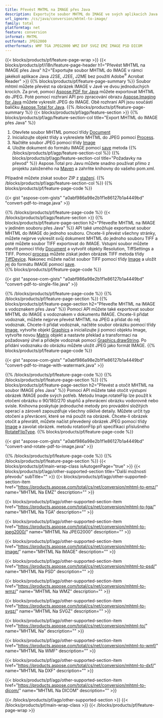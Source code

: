 ```yaml
---
title: Převést MHTML na IMAGE přes Java
description: Exportujte soubor MHTML do IMAGE ve svých aplikacích Java bez použití jakékoli aplikace třetí strany
url_ignore: /cs/java/conversion/mhtml-to-image/
family: total
platformtag: net
feature: conversion
informat: MHTML
outformat: JPEG2000
otherformats: WMF TGA JPEG2000 WMZ DXF SVGZ EMZ IMAGE PSD DICOM
---
```

{{< blocks/products/pf/feature-page-wrap >}}
{{< blocks/products/pf/i18n/feature-page-header h1="Převést MHTML na IMAGE přes Java" h2="Exportujte soubor MHTML do IMAGE v rámci jakékoli aplikace Java J2SE, J2EE, J2ME bez použití Adobe<sup>&reg;</sup> Acrobat Reader" >}}
{{% blocks/products/pf/feature-page-summary %}}
Soubor mhtml můžete převést na obrázek IMAGE v Javě ve dvou jednoduchých krocích. Za prvé, pomocí [Aspose.PDF for Java](https://products.aspose.com/pdf/java/) můžete exportovat MHTML do JPEG. Poté pomocí rozhraní API pro zpracování obrazu [Aspose.Imaging for Java](https://products.aspose.com/imaging/java/) můžete vykreslit JPEG do IMAGE. Obě rozhraní API jsou součástí balíčku [Aspose.Total for Java](https://products.aspose.com/total/java/).
{{% /blocks/products/pf/feature-page-summary  %}}
{{< blocks/products/pf/agp/feature-section >}}
{{% blocks/products/pf/agp/feature-section-col title="Export MHTML do IMAGE přes Java" %}}
1. Otevřete soubor MHTML pomocí třídy [Document](https://apireference.aspose.com/pdf/java/com.aspose.pdf/Document)
2. Inicializujte objekt třídy a vykreslete MHTML do JPEG pomocí [Process](https://apireference.aspose.com/pdf/java/com.aspose.pdf.devices/JpegDevice).
3. Načtěte soubor JPEG pomocí třídy [Image](https://apireference.aspose.com/imaging/java/com.aspose.imaging/Image)
4. Uložte dokument do formátu IMAGE pomocí [save](https://apireference.aspose.com/imaging/java/com.aspose.imaging/Image#save-java.lang.String-com.aspose.imaging.ImageOptionsBase-) metoda
{{% /blocks/products/pf/agp/feature-section-col %}}
{{% blocks/products/pf/agp/feature-section-col title="Požadavky na převod" %}}
Aspose.Total pro Javu můžete snadno používat přímo z projektu založeného na [Maven](https://repository.aspose.com/webapp/#/artifacts/browse/tree/General/repo/com/aspose/aspose-total) a zahrňte knihovny do vašeho pom.xml.

Případně můžete získat soubor ZIP z [stažení](https://downloads.aspose.com/total/java).
{{% /blocks/products/pf/agp/feature-section-col %}}
{{% blocks/products/pf/feature-page-code %}}

{{< gist "aspose-com-gists" "a0abf986a98e2b1f1e86127b1a4449bd" "convert-pdf-to-image.java" >}}


{{% /blocks/products/pf/feature-page-code %}}
{{< /blocks/products/pf/agp/feature-section >}}
{{% blocks/products/pf/feature-page-section  h2="Převeďte MHTML na IMAGE v jediném souboru přes Java" %}}
API také umožňuje exportovat soubor MHTML do IMAGE do jednoho souboru. Chcete-li převést všechny stránky, můžete nejprve vykreslit svůj dokument MHTML do jednoho souboru TIFF a poté můžete soubor TIFF exportovat do IMAGE. Vstupní soubor můžete otevřít pomocí třídy [Document](https://apireference.aspose.com/pdf/java/com.aspose.pdf/Document) a vytvořit objekty Resolution, TiffSettings a TIFF. Pomocí [process](https://apireference.aspose.com/pdf/java/com.aspose.pdf.devices/TiffDevice#process-com.aspose.pdf.IDocument-int-int-java.io.OutputStream-)  můžete získat jeden obrázek TIFF metoda třídy [TiffDevice](https://apireference.aspose.com/pdf/java/com.aspose.pdf.devices/TiffDevice). Nakonec můžete načíst soubor TIFF pomocí třídy [Image](https://apireference.aspose.com/imaging/java/com.aspose.imaging/Image) a uložit jej do formátu IMAGE pomocí [save](https://apireference.aspose.com/imaging/java/com.aspose.imaging/Image#save-java.lang.String-com.aspose.imaging.ImageOptionsBase-).  
{{% blocks/products/pf/feature-page-code %}}

{{< gist "aspose-com-gists" "a0abf986a98e2b1f1e86127b1a4449bd" "convert-pdf-to-single-file.java" >}}

{{% /blocks/products/pf/feature-page-code  %}}
{{% /blocks/products/pf/feature-page-section %}}
{{% blocks/products/pf/feature-page-section  h2="Převeďte MHTML na IMAGE s vodoznakem přes Java" %}}
Pomocí API můžete také exportovat soubor MHTML do IMAGE s vodoznakem v dokumentu IMAGE. Chcete-li přidat vodoznak, můžete nejprve převést MHTML na JPEG a přidat do něj vodoznak. Chcete-li přidat vodoznak, načtěte soubor obrázku pomocí třídy [Image](https://apireference.aspose.com/imaging/java/com.aspose.imaging/Image), vytvořte objekt [Graphics](https://apireference.aspose.com/imaging/java/com.aspose.imaging/Graphics) a inicializujte ji pomocí objektu Image, vytvořte novou [Matrix](https://apireference.aspose.com/imaging/java/com.aspose.imaging/Matrix) objekt a nastavte překlad a transformaci na požadovaný úhel a přidejte vodoznak pomocí [Graphics.drawString](https://apireference.aspose.com/imaging/java/com.aspose.imaging/Graphics#drawString-java.lang.String-com.aspose.imaging.Font-com.aspose.imaging.Brush-float-float-). Po přidání vodoznaku do obrázku můžete uložit JPEG jako formát IMAGE. 
{{% blocks/products/pf/feature-page-code %}}

{{< gist "aspose-com-gists" "a0abf986a98e2b1f1e86127b1a4449bd" "convert-pdf-to-image-with-watermark.java" >}}

{{% /blocks/products/pf/feature-page-code  %}}
{{% /blocks/products/pf/feature-page-section %}}
{{% blocks/products/pf/feature-page-section  h2="Převést a otočit MHTML na soubor IMAGE přes Java" %}}
Pomocí API můžete také otočit výstupní obrázek IMAGE podle svých potřeb. Metodu Image.rotateFlip lze použít k otočení obrázku o 90/180/270 stupňů a převrácení obrázku vodorovně nebo svisle. Knihovna poskytuje jednoduché metody pro provádění složitých operací a zároveň zapouzdřuje všechny ošklivé detaily. Můžete určit typ otočení a převrácení, které se má použít na obrázek. Chcete-li obrázek otočit a převrátit, můžete načíst převedený obrázek JPEG pomocí třídy [Image](https://apireference.aspose.com/imaging/java/com.aspose.imaging/Image) a zavolat obrázek. metodu rotationFlip při specifikaci příslušného [RotateFlipType](https://apireference.aspose.com/imaging/java/com.aspose.imaging/RotateFlipType). 
{{% blocks/products/pf/feature-page-code %}}

{{< gist "aspose-com-gists" "a0abf986a98e2b1f1e86127b1a4449bd" "convert-and-rotate-pdf-to-image.java" >}}

{{% /blocks/products/pf/feature-page-code  %}}
{{% /blocks/products/pf/feature-page-section %}}
{{< blocks/products/pf/main-wrap-class isAutogenPage="true" >}}
{{< blocks/products/pf/agp/other-supported-section title="Další možnosti převodu" subTitle="" >}}
{{< blocks/products/pf/agp/other-supported-section-item href="https://products.aspose.com/total/cs/net/conversion/mhtml-to-emz/" name="MHTML Na EMZ" description="" >}}

{{< blocks/products/pf/agp/other-supported-section-item href="https://products.aspose.com/total/cs/net/conversion/mhtml-to-tga/" name="MHTML Na TGA" description="" >}}

{{< blocks/products/pf/agp/other-supported-section-item href="https://products.aspose.com/total/cs/net/conversion/mhtml-to-jpeg2000/" name="MHTML Na JPEG2000" description="" >}}

{{< blocks/products/pf/agp/other-supported-section-item href="https://products.aspose.com/total/cs/net/conversion/mhtml-to-image/" name="MHTML Na IMAGE" description="" >}}

{{< blocks/products/pf/agp/other-supported-section-item href="https://products.aspose.com/total/cs/net/conversion/mhtml-to-psd/" name="MHTML Na PSD" description="" >}}

{{< blocks/products/pf/agp/other-supported-section-item href="https://products.aspose.com/total/cs/net/conversion/mhtml-to-wmz/" name="MHTML Na WMZ" description="" >}}

{{< blocks/products/pf/agp/other-supported-section-item href="https://products.aspose.com/total/cs/net/conversion/mhtml-to-svgz/" name="MHTML Na SVGZ" description="" >}}

{{< blocks/products/pf/agp/other-supported-section-item href="https://products.aspose.com/total/cs/net/conversion/mhtml-to/" name="MHTML Na" description="" >}}

{{< blocks/products/pf/agp/other-supported-section-item href="https://products.aspose.com/total/cs/net/conversion/mhtml-to-wmf/" name="MHTML Na WMF" description="" >}}

{{< blocks/products/pf/agp/other-supported-section-item href="https://products.aspose.com/total/cs/net/conversion/mhtml-to-dxf/" name="MHTML Na DXF" description="" >}}

{{< blocks/products/pf/agp/other-supported-section-item href="https://products.aspose.com/total/cs/net/conversion/mhtml-to-dicom/" name="MHTML Na DICOM" description="" >}}


{{< /blocks/products/pf/agp/other-supported-section >}}
{{< /blocks/products/pf/main-wrap-class >}}
{{< /blocks/products/pf/feature-page-wrap >}}